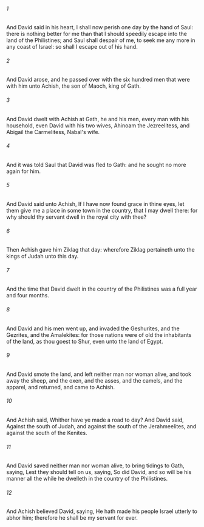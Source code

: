 ###### 1
And David said in his heart, I shall now perish one day by the hand of Saul: there is nothing better for me than that I should speedily escape into the land of the Philistines; and Saul shall despair of me, to seek me any more in any coast of Israel: so shall I escape out of his hand.

###### 2
And David arose, and he passed over with the six hundred men that were with him unto Achish, the son of Maoch, king of Gath.

###### 3
And David dwelt with Achish at Gath, he and his men, every man with his household, even David with his two wives, Ahinoam the Jezreelitess, and Abigail the Carmelitess, Nabal's wife.

###### 4
And it was told Saul that David was fled to Gath: and he sought no more again for him.

###### 5
And David said unto Achish, If I have now found grace in thine eyes, let them give me a place in some town in the country, that I may dwell there: for why should thy servant dwell in the royal city with thee?

###### 6
Then Achish gave him Ziklag that day: wherefore Ziklag pertaineth unto the kings of Judah unto this day.

###### 7
And the time that David dwelt in the country of the Philistines was a full year and four months.

###### 8
And David and his men went up, and invaded the Geshurites, and the Gezrites, and the Amalekites: for those nations were of old the inhabitants of the land, as thou goest to Shur, even unto the land of Egypt.

###### 9
And David smote the land, and left neither man nor woman alive, and took away the sheep, and the oxen, and the asses, and the camels, and the apparel, and returned, and came to Achish.

###### 10
And Achish said, Whither have ye made a road to day? And David said, Against the south of Judah, and against the south of the Jerahmeelites, and against the south of the Kenites.

###### 11
And David saved neither man nor woman alive, to bring tidings to Gath, saying, Lest they should tell on us, saying, So did David, and so will be his manner all the while he dwelleth in the country of the Philistines.

###### 12
And Achish believed David, saying, He hath made his people Israel utterly to abhor him; therefore he shall be my servant for ever.

